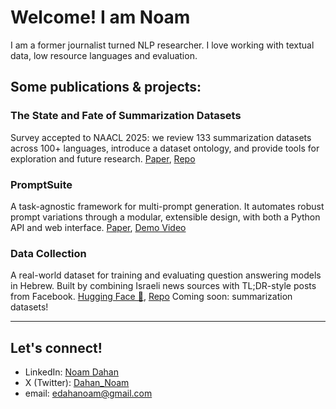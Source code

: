 # Welcome! I am Noam
I am a former journalist turned NLP researcher. I love working with textual data, low resource languages and evaluation. 

## Some publications & projects:

### The State and Fate of Summarization Datasets
Survey accepted to NAACL 2025: we review 133 summarization datasets across 100+ languages, introduce a dataset ontology, and provide tools for exploration and future research.
[Paper](https://aclanthology.org/2025.naacl-long.372/), [Repo](https://github.com/edahanoam/Awesome-Summarization-Datasets)

### PromptSuite
A task-agnostic framework for multi-prompt generation. It automates robust prompt variations through a modular, extensible design, with both a Python API and web interface.
[Paper](https://arxiv.org/abs/2507.14913), [Demo Video](https://www.youtube.com/watch?v=kJP2_ucGsXA)

### Data Collection 
A real-world dataset for training and evaluating question answering models in Hebrew.
Built by combining Israeli news sources with TL;DR-style posts from Facebook.
[Hugging Face 🤗](https://huggingface.co/datasets/daria-lioub/heb_amlk_for_QA), [Repo](https://github.com/daria-lioubashevski/Saved_You_A_Click_In_Hebrew/tree/main)
Coming soon: summarization datasets! 

---

## Let's connect!
- LinkedIn: [Noam Dahan](https://www.linkedin.com/in/noam-dahan-4494a52b0/)  
- X (Twitter): [Dahan_Noam]([https://linkedin.com/in/your-username](https://x.com/Dahan_Noam))
- email: edahanoam@gmail.com  
